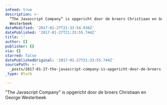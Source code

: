```yaml
---
inFeed: true
description: >-
  “The Javascript Company” is opgericht door de broers Christiaan en George
  Westerbeek
dateModified: '2017-01-27T21:33:54.936Z'
datePublished: '2017-01-27T21:33:55.744Z'
title: ''
author: []
publisher: {}
via: {}
starred: false
datePublishedOriginal: '2017-01-27T21:33:55.744Z'
sourcePath: >-
  _posts/2017-01-27-the-javascript-company-is-opgericht-door-de-broers-christi.md
_type: Blurb

---
```

"The Javascript Company" is opgericht door de broers Christiaan en George Westerbeek